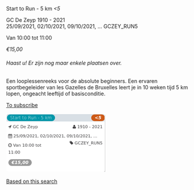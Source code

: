 Start to Run - 5 km *<5*

GC De Zeyp 1910 - 2021  
25/09/2021, 02/10/2021, 09/10/2021, ... GCZEY\_RUN5  

Van 10:00 tot 11:00

*€15,00*

  

###### *Haast u! Er zijn nog maar enkele plaatsen over.*

  

Een looplessenreeks voor de absolute beginners. Een ervaren sportbegeleider van les Gazelles de Bruxelles leert je in 10 weken tijd 5 km lopen, ongeacht leeftijd of basisconditie.  

[To subscribe](https://tickets.vgc.be/activity/subscribe/GCZEY_RUN5)

![](64102.png)

[Based on this search](https://tickets.vgc.be/activity/index?&vrijeplaatsen=1&Age%5B%5D=3%2C4&entity=276)
